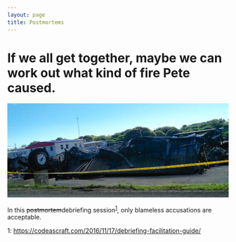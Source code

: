 ```yaml
---
layout: page
title: Postmortems
---
```


# If we all get together, maybe we can work out what kind of fire Pete caused.

![former tirefire][postmortem]

[postmortem]: ./postmortems.jpg

In this ~~postmortem~~debriefing session<sup>[1](#no-briefs)</sup>, only blameless accusations are acceptable.

<a name="no-briefs">1</a>: https://codeascraft.com/2016/11/17/debriefing-facilitation-guide/
